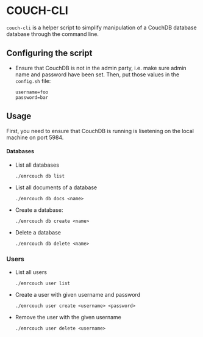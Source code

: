 # COUCH-CLI
`couch-cli` is a helper script to simplify manipulation of a CouchDB database
database through the command line.

## Configuring the script
- Ensure that CouchDB is not in the admin party, i.e. make sure admin name and
  password have been set. Then, put those values in the `config.sh` file:
    
    ```
    username=foo
    password=bar
    ```


## Usage
First, you need to ensure that CouchDB is running is lisetening on the local
machine on port 5984.

#### Databases
- List all databases
    
    `./emrcouch db list`

- List all documents of a database

    `./emrcouch db docs <name>`

- Create a database:

    `./emrcouch db create <name>`

- Delete a database

    `./emrcouch db delete <name>`


### Users
- List all users
    
    `./emrcouch user list`

- Create a user with given username and password
    
    `./emrcouch user create <username> <password>`

- Remove the user with the given username

    `./emrcouch user delete <username>`
